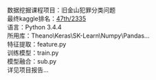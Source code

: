 数据挖掘课程项目：旧金山犯罪分类问题<br>
最终kaggle排名：<a href=https://www.kaggle.com/c/sf-crime/leaderboard>47th/2335</a><br>
语言：Python 3.4.4<br>
所用库：Theano\Keras\SK-Learn\Numpy\Pandas...<br>
特征提取：feature.py<br>
训练模型：train.py<br>
模型融合：sub.py<br>
详见项目报告...
